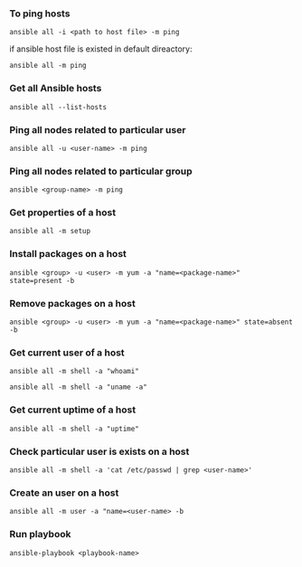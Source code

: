 ### To ping hosts

```
ansible all -i <path to host file> -m ping
```
if ansible host file is existed in default direactory:

```
ansible all -m ping
```
### Get all Ansible hosts

```
ansible all --list-hosts
```

### Ping all nodes related to particular user

```
ansible all -u <user-name> -m ping
```
### Ping all nodes related to particular group

```
ansible <group-name> -m ping
```

### Get properties of a host

```
ansible all -m setup
```

### Install packages on a host

```
ansible <group> -u <user> -m yum -a "name=<package-name>" state=present -b
```

### Remove packages on a host

```
ansible <group> -u <user> -m yum -a "name=<package-name>" state=absent -b
```

### Get current user of a host

```
ansible all -m shell -a "whoami"

ansible all -m shell -a "uname -a"
```

### Get current uptime of a host

```
ansible all -m shell -a "uptime"
```

### Check particular user is exists on a host

```
ansible all -m shell -a 'cat /etc/passwd | grep <user-name>'
```

### Create an user on a host

```
ansible all -m user -a "name=<user-name> -b
```

### Run playbook

```
ansible-playbook <playbook-name>
```